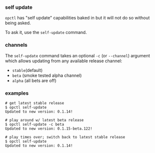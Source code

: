 ### self update

`opctl` has "self update" capabilities baked in but it will not do so
without being asked.

To ask it, use the `self-update` command.

### channels

The `self-update` command takes an optional `-c` (or `--channel`)
argument which allows updating from any available release channel:

- `stable`(default)
- `beta` (smoke tested alpha channel)
- `alpha` (all bets are off)

### examples

```shell
# get latest stable release
$ opctl self-update
Updated to new version: 0.1.14!

# play around w/ latest beta release
$ opctl self-update -c beta
Updated to new version: 0.1.15-beta.122!

# play times over; switch back to latest stable release
$ opctl self-update
Updated to new version: 0.1.14!
```


